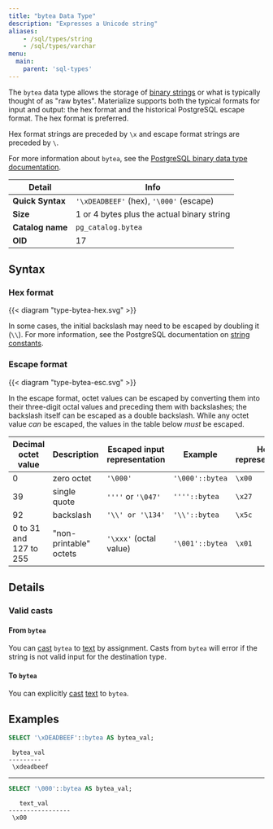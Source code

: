 ```yaml
---
title: "bytea Data Type"
description: "Expresses a Unicode string"
aliases:
    - /sql/types/string
    - /sql/types/varchar
menu:
  main:
    parent: 'sql-types'
---
```


The `bytea` data type allows the storage of [binary strings](https://www.postgresql.org/docs/9.0/datatype-binary.html) or what is typically thought of as "raw bytes". Materialize supports both the typical formats for input and output: the hex format and the historical PostgreSQL escape format. The hex format is preferred.

Hex format strings are preceded by `\x` and escape format strings are preceded by `\`.

For more information about `bytea`, see the [PostgreSQL binary data type documentation](https://www.postgresql.org/docs/13/datatype-binary.html#id-1.5.7.12.9).

Detail | Info
-------|------
**Quick Syntax** | `'\xDEADBEEF'` (hex),  `'\000'` (escape)
**Size** | 1 or 4 bytes plus the actual binary string
**Catalog name** | `pg_catalog.bytea`
**OID** | 17

## Syntax

### Hex format

{{< diagram "type-bytea-hex.svg" >}}

In some cases, the initial backslash may need to be escaped by doubling it (`\\`). For more information, see the PostgreSQL documentation on [string constants](https://www.postgresql.org/docs/13/sql-syntax-lexical.html#SQL-SYNTAX-STRINGS).

### Escape format

{{< diagram "type-bytea-esc.svg" >}}

In the escape format, octet values can be escaped by converting them into their three-digit octal values and preceding them with backslashes; the backslash itself can be escaped as a double backslash. While any octet value *can* be escaped, the values in the table below *must* be escaped.

Decimal octet value | Description | Escaped input representation | Example | Hex representation
------------|--------|----|-----------|----
0  | zero octet | `'\000'` | `'\000'::bytea` | `\x00`
39  | single quote |`''''` or `'\047'` | `''''::bytea` | `\x27`
92  | backslash | `'\\' or '\134'` | `'\\'::bytea` | `\x5c`
0 to 31 and 127 to 255  | "non-printable" octets | `'\xxx'` (octal value) | `'\001'::bytea` | `\x01`

## Details

### Valid casts

#### From `bytea`

You can [cast](../../functions/cast) `bytea` to [text](../text) by assignment. Casts from `bytea`
will error if the string is not valid input for the destination type.

#### To `bytea`

You can explicitly [cast](../../functions/cast) [text](../text) to `bytea`.

## Examples

```sql
SELECT '\xDEADBEEF'::bytea AS bytea_val;
```
```nofmt
 bytea_val
---------
 \xdeadbeef
```

<hr>

```sql
SELECT '\000'::bytea AS bytea_val;
```
```nofmt
   text_val
-----------------
 \x00
```
